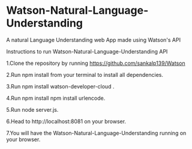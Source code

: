 # Watson-Natural-Language-Understanding
A natural Language Understanding  web App made using Watson's API

Instructions to run Watson-Natural-Language-Understanding API

1.Clone the repository by running https://github.com/sankalp139/Watson

2.Run npm install from your terminal to install all dependencies.

3.Run npm install watson-developer-cloud .

4.Run npm install npm install urlencode. 

5.Run node server.js.

6.Head to http://localhost:8081 on your browser.

7.You will have the Watson-Natural-Language-Understanding running on your browser.


